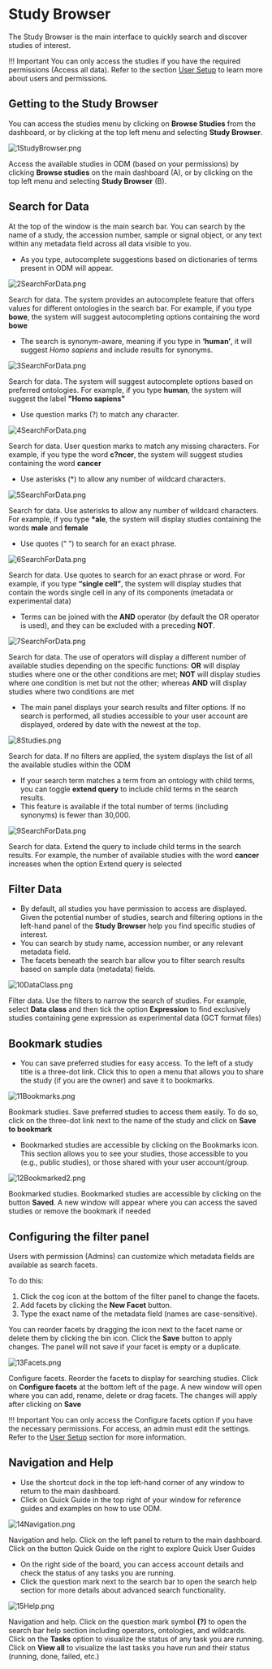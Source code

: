 # Study Browser

The Study Browser is the main interface to quickly search and discover studies of interest. 

!!! Important
    You can only access the studies if you have the required permissions (Access all data). Refer to the section [User Setup](setup.md) to learn more about users and permissions.

## Getting to the Study Browser

You can access the studies menu by clicking on **Browse Studies** from the dashboard, or by clicking at the top left menu and selecting **Study Browser**.

![1StudyBrowser.png](doc-odm-user-guide/images/1StudyBrowser.png)
<figcaption>Access the available studies in ODM (based on your permissions) by clicking <strong>Browse studies</strong> on the main dashboard (A), or by clicking on the top left menu and selecting <strong>Study Browser</strong> (B).</figcaption>

## Search for Data

At the top of the window is the main search bar. You can search by the name of a study, the accession number, sample or signal object, or any text within any metadata field across all data visible to you.

* As you type, autocomplete suggestions based on dictionaries of terms present in ODM will appear. 

![2SearchForData.png](doc-odm-user-guide/images/2SearchForData.png)
<figcaption>Search for data. The system provides an autocomplete feature that offers values for different ontologies in the search bar. For example, if you type <strong>bowe</strong>, the system will suggest autocompleting options containing the word <strong>bowe</strong></figcaption>

* The search is synonym-aware, meaning if you type in **‘human’**, it will suggest *Homo sapiens* and include results for synonyms.

![3SearchForData.png](doc-odm-user-guide/images/3SearchForData.png)
<figcaption>Search for data. The system will suggest autocomplete options based on preferred ontologies. For example, if you type <strong>human</strong>, the system will suggest the label <strong>"Homo sapiens"</strong></figcaption>

* Use question marks (?) to match any character.

![4SearchForData.png](doc-odm-user-guide/images/4SearchForData.png)
<figcaption>Search for data. User question marks to match any missing characters. For example, if  you type the word <strong>c?ncer</strong>, the system will suggest studies containing the word <strong>cancer</strong></figcaption>

* Use asterisks (\*) to allow any number of wildcard characters.

![5SearchForData.png](doc-odm-user-guide/images/5SearchForData.png)
<figcaption>Search for data. Use asterisks to allow any number of wildcard characters. For example, if you type <strong>*ale</strong>, the system will display studies containing the words <strong>male</strong> and <strong>female</strong></figcaption>

* Use quotes (“ ”) to search for an exact phrase.

![6SearchForData.png](doc-odm-user-guide/images/6SearchForData.png)
<figcaption>Search for data. Use quotes to search for an exact phrase or word. For example, if you type <strong>“single cell”</strong>, the system will display studies that contain the words single cell in any of its components (metadata or experimental data)</figcaption>

* Terms can be joined with the **AND** operator (by default the OR operator is used), and they can be excluded with a preceding **NOT**.

![7SearchForData.png](doc-odm-user-guide/images/7SearchForData.png)
<figcaption>Search for data. The use of operators will display a different number of available studies depending on the specific functions: <strong>OR</strong> will display studies where one or the other conditions are met; <strong>NOT</strong> will display studies where one condition is met but not the other; whereas <strong>AND</strong> will display studies where two conditions are met</figcaption>

* The main panel displays your search results and filter options. If no search is performed, all studies accessible to your user account are displayed, ordered by date with the newest at the top. 

![8Studies.png](doc-odm-user-guide/images/8Studies.png)
<figcaption>Search for data. If no filters are applied, the system displays the list of all the available studies within the ODM</figcaption>

* If your search term matches a term from an ontology with child terms, you can toggle **extend query** to include child terms in the search results. 
* This feature is available if the total number of terms (including synonyms) is fewer than 30,000.

![9SearchForData.png](doc-odm-user-guide/images/9SearchForData.png)
<figcaption>Search for data. Extend the query to include child terms in the search results. For example, the number of available studies with the word <strong>cancer</strong> increases when the option Extend query is selected</figcaption>

## Filter Data

* By default, all studies you have permission to access are displayed. Given the potential number of studies, search and filtering options in the left-hand panel of the **Study Browser** help you find specific studies of interest. 
* You can search by study name, accession number, or any relevant metadata field. 
* The facets beneath the search bar allow you to filter search results based on sample data (metadata) fields.

![10DataClass.png](doc-odm-user-guide/images/10DataClass.png)
<figcaption>Filter data. Use the filters to narrow the search of studies. For example, select <strong>Data class</strong> and then tick the option <strong>Expression</strong> to find exclusively studies containing gene expression as experimental data (GCT format files)</figcaption>

## Bookmark studies

* You can save preferred studies for easy access. To the left of a study title is a three-dot link. Click this to open a menu that allows you to share the study (if you are the owner) and save it to bookmarks.

![11Bookmarks.png](doc-odm-user-guide/images/11Bookmarks.png)
<figcaption>Bookmark studies. Save preferred studies to access them easily. To do so, click on the three-dot link next to the name of the study and click on <strong>Save to bookmark</strong></figcaption>

* Bookmarked studies are accessible by clicking on the Bookmarks icon. This section allows you to see your studies, those accessible to you (e.g., public studies), or those shared with your user account/group.

![12Bookmarked2.png](doc-odm-user-guide/images/12Bookmarked2.png)
<figcaption>Bookmarked studies. Bookmarked studies are accessible by clicking on the button <strong>Saved</strong>. A new window will appear where you can access the saved studies or remove the bookmark if needed</figcaption>

## Configuring the filter panel

Users with permission (Admins) can customize which metadata fields are available as search facets.

To do this:

1. Click the cog icon at the bottom of the filter panel to change the facets.
2. Add facets by clicking the **New Facet** button.
3. Type the exact name of the metadata field (names are case-sensitive).

You can reorder facets by dragging the icon next to the facet name or delete them by clicking the bin icon. Click the **Save** button to apply changes. The panel will not save if your facet is empty or a duplicate.

![13Facets.png](doc-odm-user-guide/images/13Facets.png)
<figcaption>Configure facets. Reorder the facets to display for searching studies. Click on <strong>Configure facets</strong> at the bottom left of the page. A new window will open where you can add, rename, delete or drag facets. The changes will apply after clicking on <strong>Save</strong></figcaption>

!!! Important
    You can only access the Configure facets option if you have the necessary permissions. For access, an admin must edit the settings. Refer to the [User Setup](setup.md) section for more information.

## Navigation and Help

* Use the shortcut dock in the top left-hand corner of any window to return to the main dashboard.
* Click on Quick Guide in the top right of your window for reference guides and examples on how to use ODM.

![14Navigation.png](doc-odm-user-guide/images/14Navigation.png)
<figcaption>Navigation and help. Click on the left panel to return to the main dashboard. Click on the button Quick Guide on the right to explore Quick User Guides</figcaption>

* On the right side of the board, you can access account details and check the status of any tasks you are running. 
* Click the question mark next to the search bar to open the search help section for more details about advanced search functionality.

![15Help.png](doc-odm-user-guide/images/15Help.png)
<figcaption>Navigation and help. Click on the question mark symbol <strong>(?)</strong> to open the search bar help section including operators, ontologies, and wildcards. Click on the <strong>Tasks</strong> option to visualize the status of any task you are running. Click on <strong>View all</strong> to visualize the last tasks you have run and their status (running, done, failed, etc.)</figcaption>

